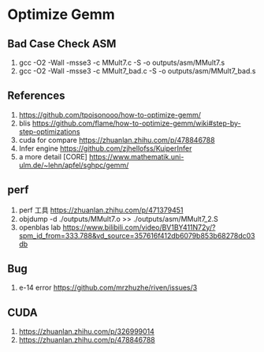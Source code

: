 # Optimize Gemm
## Bad Case Check ASM

1. gcc -O2 -Wall -msse3 -c MMult7.c -S -o outputs/asm/MMult7.s
2. gcc -O2 -Wall -msse3 -c MMult7_bad.c -S -o outputs/asm/MMult7_bad.s

## References
1. https://github.com/tpoisonooo/how-to-optimize-gemm/
2. blis https://github.com/flame/how-to-optimize-gemm/wiki#step-by-step-optimizations
3. cuda for compare https://zhuanlan.zhihu.com/p/478846788
4. Infer engine https://github.com/zjhellofss/KuiperInfer
5. a more detail [CORE] https://www.mathematik.uni-ulm.de/~lehn/apfel/sghpc/gemm/

## perf
1. perf 工具 https://zhuanlan.zhihu.com/p/471379451 
2. objdump -d ./outputs/MMult7.o >> ./outputs/asm/MMult7_2.S
3. openblas lab https://www.bilibili.com/video/BV1BY411N72y/?spm_id_from=333.788&vd_source=357616f412db6079b853b68278dc03db

## Bug
1. e-14 error https://github.com/mrzhuzhe/riven/issues/3

## CUDA
1. https://zhuanlan.zhihu.com/p/326999014
2. https://zhuanlan.zhihu.com/p/478846788
